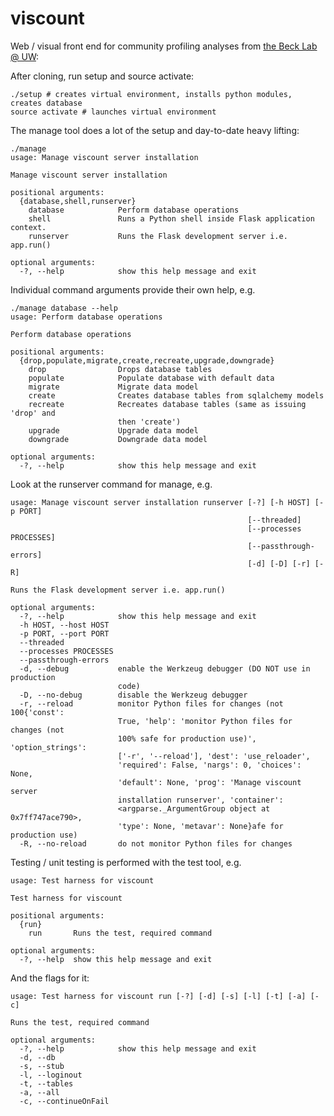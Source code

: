 viscount
========

Web / visual front end for community profiling analyses from [the Beck Lab @ UW](http://faculty.washington.edu/dacb):


After cloning, run setup and source activate:

    ./setup # creates virtual environment, installs python modules, creates database
    source activate # launches virtual environment

The manage tool does a lot of the setup and day-to-date heavy lifting:

    ./manage
    usage: Manage viscount server installation

    Manage viscount server installation

    positional arguments:
      {database,shell,runserver}
        database            Perform database operations
        shell               Runs a Python shell inside Flask application context.
        runserver           Runs the Flask development server i.e. app.run()

    optional arguments:
      -?, --help            show this help message and exit

Individual command arguments provide their own help, e.g.

    ./manage database --help
    usage: Perform database operations
    
    Perform database operations
    
    positional arguments:
      {drop,populate,migrate,create,recreate,upgrade,downgrade}
        drop                Drops database tables
        populate            Populate database with default data
        migrate             Migrate data model
        create              Creates database tables from sqlalchemy models
        recreate            Recreates database tables (same as issuing 'drop' and
                            then 'create')
        upgrade             Upgrade data model
        downgrade           Downgrade data model
    
    optional arguments:
      -?, --help            show this help message and exit

Look at the runserver command for manage, e.g.

    usage: Manage viscount server installation runserver [-?] [-h HOST] [-p PORT]
                                                         [--threaded]
                                                         [--processes PROCESSES]
                                                         [--passthrough-errors]
                                                         [-d] [-D] [-r] [-R]
    
    Runs the Flask development server i.e. app.run()
    
    optional arguments:
      -?, --help            show this help message and exit
      -h HOST, --host HOST
      -p PORT, --port PORT
      --threaded
      --processes PROCESSES
      --passthrough-errors
      -d, --debug           enable the Werkzeug debugger (DO NOT use in production
                            code)
      -D, --no-debug        disable the Werkzeug debugger
      -r, --reload          monitor Python files for changes (not 100{'const':
                            True, 'help': 'monitor Python files for changes (not
                            100% safe for production use)', 'option_strings':
                            ['-r', '--reload'], 'dest': 'use_reloader',
                            'required': False, 'nargs': 0, 'choices': None,
                            'default': None, 'prog': 'Manage viscount server
                            installation runserver', 'container':
                            <argparse._ArgumentGroup object at 0x7ff747ace790>,
                            'type': None, 'metavar': None}afe for production use)
      -R, --no-reload       do not monitor Python files for changes


Testing / unit testing is performed with the test tool, e.g.


    usage: Test harness for viscount
    
    Test harness for viscount
    
    positional arguments:
      {run}
        run       Runs the test, required command
    
    optional arguments:
      -?, --help  show this help message and exit

And the flags for it:


    usage: Test harness for viscount run [-?] [-d] [-s] [-l] [-t] [-a] [-c]
    
    Runs the test, required command
    
    optional arguments:
      -?, --help            show this help message and exit
      -d, --db
      -s, --stub
      -l, --loginout
      -t, --tables
      -a, --all
      -c, --continueOnFail

